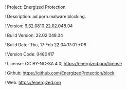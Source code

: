! Project: Energized Protection

! Description: ad.porn.malware blocking.

! Version: 6.32.0810.22.02.048.04

! Build Version: 22.02.048.04

! Build Date: Thu, 17 Feb 22 04:17:01 +06

! Version Code: 0480417

! License: CC BY-NC-SA 4.0, https://energized.pro/license

! Github: https://github.com/EnergizedProtection/block

! Web: https://energized.pro
